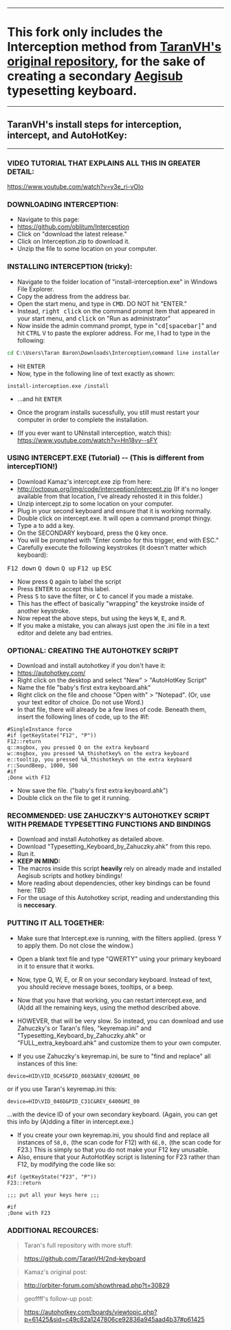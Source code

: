 --------------------------------------------------------------------
# This fork only includes the Interception method from [TaranVH's original repository](https://github.com/TaranVH/2nd-keyboard), for the sake of creating a secondary [Aegisub](https://github.com/Ristellise/AegisubDC) typesetting keyboard.
--------------------------------------------------------------------
## TaranVH's install steps for interception, intercept, and AutoHotKey:
--------------------------------------------------------------------
### VIDEO TUTORIAL THAT EXPLAINS ALL THIS IN GREATER DETAIL:
https://www.youtube.com/watch?v=y3e_ri-vOIo

### DOWNLOADING INTERCEPTION:
- Navigate to this page:
- https://github.com/oblitum/Interception
- Click on "download the latest release."
- Click on Interception.zip to download it.
- Unzip the file to some location on your computer.


### INSTALLING INTERCEPTION (tricky):
- Navigate to the folder location of "install-interception.exe" in Windows File Explorer.
- Copy the address from the address bar.
- Open the start menu, and type in <kbd>C</kbd><kbd>M</kbd><kbd>D</kbd>. DO NOT hit "ENTER."
- Instead, <kbd>right click</kbd> on the command prompt item that appeared in your start menu, and <kbd>click</kbd> on "Run as administrator"
- Now inside the admin command prompt, type in "<kbd>c</kbd><kbd>d</kbd><kbd>[spacebar]</kbd>" and hit <kbd>CTRL</kbd> <kbd>V</kbd> to paste the explorer address. For me, I had to type in the following:
```cmd
cd C:\Users\Taran Baron\Downloads\Interception\command line installer
```
- Hit <kbd>ENTER</kbd>
- Now, type in the following line of text exactly as shown:
```
install-interception.exe /install
```
- ...and hit <kbd>ENTER</kbd>
- Once the program installs sucessfully, you still must restart your computer in order to complete the installation.

- (If you ever want to UNinstall interception, watch this): https://www.youtube.com/watch?v=Hn18vv--sFY

### USING INTERCEPT.EXE (Tutorial) -- (This is different from intercepTION!)
- Download Kamaz's intercept.exe zip from here:
- http://octopup.org/img/code/interception/intercept.zip
	(If it's no longer available from that location, I've already rehosted it in this folder.)
- Unzip intercept.zip to some location on your computer.
- Plug in your second keyboard and ensure that it is working normally.
- Double click on intercept.exe. It will open a command prompt thingy.
- Type <kbd>a</kbd> to add a key.
- On the SECONDARY keyboard, press the <kbd>Q</kbd> key once.
- You will be prompted with "Enter combo for this trigger, end with ESC."
- Carefully execute the following keystrokes (it doesn't matter which keyboard):

<kbd>F12 down</kbd>
<kbd>Q down</kbd>
<kbd>Q up</kbd>
<kbd>F12 up</kbd>
<kbd>ESC</kbd>

- Now press <kbd>Q</kbd> again to label the script
- Press <kbd>ENTER</kbd> to accept this label.
- Press <kbd>S</kbd> to save the filter, or <kbd>C</kbd> to cancel if you made a mistake.
- This has the effect of basically "wrapping" the keystroke inside of another keystroke.
- Now repeat the above steps, but using the keys <kbd>W</kbd>, <kbd>E</kbd>, and <kbd>R</kbd>.
- If you make a mistake, you can always just open the .ini file in a text editor and delete any bad entries.


### OPTIONAL: CREATING THE AUTOHOTKEY SCRIPT
- Download and install autohotkey if you don't have it:
- https://autohotkey.com/
- Right click on the desktop and select "New" > "AutoHotKey Script"
- Name the file "baby's first extra keyboard.ahk"
- Right click on the file and choose "Open with" > "Notepad". (Or, use your text editor of choice. Do not use Word.)
- In that file, there will already be a few lines of code. Beneath them, insert the following lines of code, up to the #if:
```
#SingleInstance force
#if (getKeyState("F12", "P"))
F12::return
q::msgbox, you pressed Q on the extra keyboard
w::msgbox, you pressed %A_thishotkey% on the extra keyboard
e::tooltip, you pressed %A_thishotkey% on the extra keyboard
r::SoundBeep, 1000, 500
#if
;Done with F12
```
- Now save the file. ("baby's first extra keyboard.ahk")
- Double click on the file to get it running.


### RECOMMENDED: USE ZAHUCZKY'S AUTOHOTKEY SCRIPT WITH PREMADE TYPESETTING FUNCTIONS AND BINDINGS
- Download and install Autohotkey as detailed above.
- Download "Typesetting_Keyboard_by_Zahuczky.ahk" from this repo.
- Run it.
- **KEEP IN MIND:**
- The macros inside this script **heavily** rely on already made and installed Aegisub scripts and hotkey bindings!
- More reading about dependencies, other key bindings can be found here: TBD
- For the usage of this Autohotkey script, reading and understanding this is **neccesary**.


### PUTTING IT ALL TOGETHER:

- Make sure that Intercept.exe is running, with the filters applied. (press Y to apply them. Do not close the window.)
- Open a blank text file and type "QWERTY" using your primary keyboard in it to ensure that it works.
- Now, type Q, W, E, or R on your secondary keyboard. Instead of text, you should recieve message boxes, tooltips, or a beep.
- Now that you have that working, you can restart intercept.exe, and (A)dd all the remaining keys, using the method described above.
- HOWEVER, that will be very slow. So instead, you can download and use Zahuczky's or Taran's files, "keyremap.ini" and "Typesetting_Keyboard_by_Zahuczky.ahk" or "FULL_extra_keyboard.ahk" and customize them to your own computer.


- If you use Zahuczky's keyremap.ini, be sure to "find and replace" all instances of this line:
```
device=HID\VID_0C45&PID_8603&REV_0200&MI_00
```
or if you use Taran's keyremap.ini this:
```
device=HID\VID_046D&PID_C31C&REV_6400&MI_00
```
...with the device ID of your own secondary keyboard. (Again, you can get this info by (A)dding a filter in intercept.exe.)

- If you create your own keyremap.ini, you should find and replace all instances of `58,0,` (the scan code for F12) with `6E,0,` (the scan code for F23.) This is simply so that you do not make your F12 key unusable.
- Also, ensure that your AutoHotKey script is listening for F23 rather than F12, by modifying the code like so:
```
#if (getKeyState("F23", "P"))
F23::return

;;; put all your keys here ;;;

#if
;Done with F23
```




### ADDITIONAL RECOURCES:
> Taran's full repository with more stuff: 

> https://github.com/TaranVH/2nd-keyboard

> Kamaz's original post:

> http://orbiter-forum.com/showthread.php?t=30829

> geoffff's follow-up post:

> https://autohotkey.com/boards/viewtopic.php?p=61425&sid=c49c82a1247806ce92836a945aad4b37#p61425



